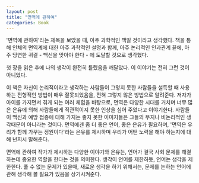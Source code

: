 ```yaml
---
layout: post
title: "면역에 관하여"
categories: Book
---
```


'면역에 관하여'라는 제목을 보았을 때, 아주 과학적인 책일 것이라고 생각했다. 책을 통해 인체의 면역계에 대한 아주 과학적인 설명과 함께, 아주 논리적인 인과관계 끝에, 아주 당연한 귀결 - 백신을 맞아야 한다 - 에 도달할 것으로 생각했다.

첫 장을 읽은 후에 나의 생각이 완전히 틀렸음을 깨달았다. 이 이야기는 전혀 그런 것이 아니었다.

이 책은 자신이 논리적이라고 생각하는 사람들이 그렇지 못한 사람들을 설득할 때 사용하는 전형적인 방법이 매우 잘못되었음을, 전혀 그렇지 않은 방법으로 알려준다. 저자가 아이를 가지면서 겪게 되는 여러 체험을 바탕으로, 면역은 다양한 시대를 거치며 너무 많은 은유에 의해 사람들에게 직관적이지 못한 인상을 심어 주었다고 이야기한다. 사람들이 백신과 예방 접종에 대해 가지는 좋지 못한 이미지들은 그들의 무지나 비논리적인 생각때문이 아니라는 것이다. 면역에겐 좀 더 좋은 언어, 좋은 은유가 필요하며, '면역은 우리가 함께 가꾸는 정원이다'라는 은유를 제시하며 우리가 어떤 노력을 해야 하는지에 대해 넌지시 말해준다.

면역에 관하여 작가가 제시하는 다양한 이야기와 은유는, 언어가 결국 사회 문제를 해결하는데 중요한 역할을 한다는 것을 의미한다. 생각이 언어를 제한하듯, 언어는 생각을 제한한다. 풀 수 없는 문제가 있을때, 새로운 생각을 하기 위해서는, 문제를 논하는 언어에 관해 생각해 볼 필요가 있음을 상기시켜준다.